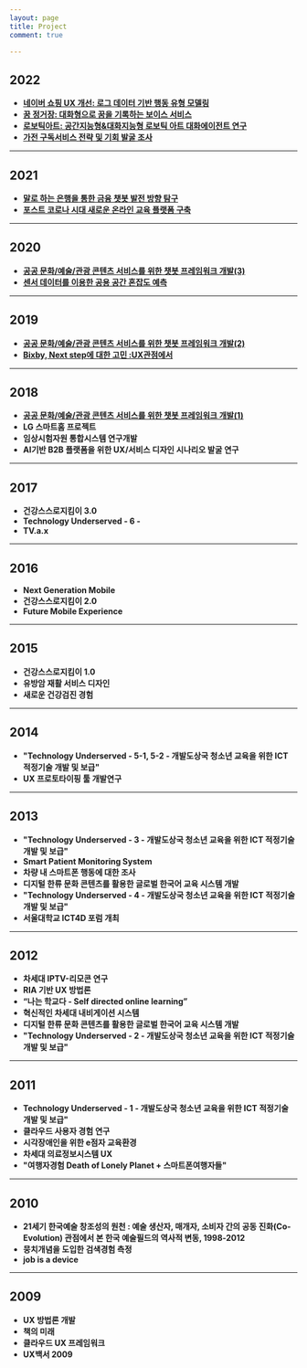 ```yaml
---
layout: page
title: Project
comment: true

---
```


## 2022
- **<a href="https://ux.snu.ac.kr/project/2022/05/06/naverShopping.html" target="_blank" style="text-decoration: underline">네이버 쇼핑 UX 개선: 로그 데이터 기반 행동 유형 모델링</a>**
- **<a href="https://ux.snu.ac.kr/project/2022/05/06/dreamStation.html" target="_blank" style="text-decoration: underline">꿈 정거장: 대화형으로 꿈을 기록하는 보이스 서비스</a>**
- **<a href="https://ux.snu.ac.kr/project/2022/05/06/roboticArt.html" target="_blank" style="text-decoration: underline">로보틱아트: 공간지능형&대화지능형 로보틱 아트 대화에이전트 연구</a>**
- **<a href="https://ux.snu.ac.kr/project/2022/08/19/samsung_subscription.html" target="_blank" style="text-decoration: underline">가전 구독서비스 전략 및 기회 발굴 조사</a>**

---

## 2021
- **<a href="https://ux.snu.ac.kr/project/2021/11/23/banky.html" target="_blank" style="text-decoration: underline">말로 하는 은행을 통한 금융 챗봇 발전 방향 탐구</a>**
- **<a href="https://ux.snu.ac.kr/project/2021/05/13/etl.html" target="_blank" style="text-decoration: underline">포스트 코로나 시대 새로운 온라인 교육 플랫폼 구축</a>**

---

## 2020

- **<a href="https://ux.snu.ac.kr/project/2020/11/02/chatbot3.html" target="_blank" style="text-decoration: underline">공공 문화/예술/관광 콘텐츠 서비스를 위한 챗봇 프레임워크 개발(3)</a>**  
- **<a href="https://ux.snu.ac.kr/project/2020/11/02/prehension.html" target="_blank" style="text-decoration: underline">센서 데이터를 이용한 공용 공간 혼잡도 예측</a>**

---

## 2019

- **<a href="https://ux.snu.ac.kr/project/2020/11/02/chatbot2.html" target="_blank" style="text-decoration: underline">공공 문화/예술/관광 콘텐츠 서비스를 위한 챗봇 프레임워크 개발(2)</a>**  
- **<a href="https://ux.snu.ac.kr/project/2019/01/13/ProjectBixby.html" target="_blank" style="text-decoration: underline">Bixby, Next step에 대한 고민 :UX관점에서</a>**

--- 

## 2018

- **<a href="https://ux.snu.ac.kr/project/2019/01/12/ProjectChatbot20180114.html" target="_blank" style="text-decoration: underline">공공 문화/예술/관광 콘텐츠 서비스를 위한 챗봇 프레임워크 개발(1)</a>**  
- **LG 스마트홈 프로젝트**
- **임상시험자원 통합시스템 연구개발** 
- **AI기반 B2B 플랫폼을 위한 UX/서비스 디자인 시나리오 발굴 연구**

--- 

## 2017

- **건강스스로지킴이 3.0**
- **Technology Underserved - 6 -**
- **TV.a.x**

--- 

## 2016
- **Next Generation Mobile**
- **건강스스로지킴이 2.0**
- **Future Mobile Experience**

--- 

## 2015
- **건강스스로지킴이 1.0**
- **유방암 재활 서비스 디자인**
- **새로운 건강검진 경험**

--- 

## 2014
- **"Technology Underserved - 5-1, 5-2 - 개발도상국 청소년 교육을 위한 ICT 적정기술 개발 및 보급"**
- **UX 프로토타이핑 툴 개발연구**

---

## 2013
- **"Technology Underserved - 3 - 개발도상국 청소년 교육을 위한 ICT 적정기술 개발 및 보급"**
- **Smart Patient Monitoring System**
- **차량 내 스마트폰 행동에 대한 조사**
- **디지털 한류 문화 콘텐츠를 활용한 글로벌 한국어 교육 시스템 개발**
- **"Technology Underserved - 4 - 개발도상국 청소년 교육을 위한 ICT 적정기술 개발 및 보급"**
- **서울대학교 ICT4D 포럼 개최**

---

## 2012
- **차세대 IPTV-리모콘 연구**
- **RIA 기반 UX 방법론**
- **“나는 학교다 - Self directed online learning”**
- **혁신적인 차세대 내비게이션 시스템**
- **디지털 한류 문화 콘텐츠를 활용한 글로벌 한국어 교육 시스템 개발**
- **"Technology Underserved - 2 - 개발도상국 청소년 교육을 위한 ICT 적정기술 개발 및 보급"**

---

## 2011
- **Technology Underserved - 1 - 개발도상국 청소년 교육을 위한 ICT 적정기술 개발 및 보급"**
- **클라우드 사용자 경험 연구**
- **시각장애인을 위한 e점자 교육환경**
- **차세대 의료정보시스템 UX**
- **"여행자경험 Death of Lonely Planet + 스마트폰여행자들"**

---

## 2010
- **21세기 한국예술 창조성의 원천 : 예술 생산자, 매개자, 소비자 간의 공동 진화(Co-Evolution) 관점에서 본 한국 예술필드의 역사적 변동, 1998-2012**
- **뭉치개념을 도입한 검색경험 측정**
- **job is a device** 

---

## 2009
- **UX 방법론 개발**
- **책의 미래**
- **클라우드 UX 프레임워크**
- **UX백서 2009**
